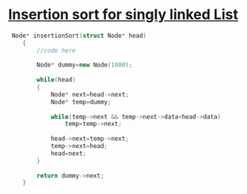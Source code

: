 <h1><a href="https://www.geeksforgeeks.org/problems/insertion-sort-for-singly-linked-list/1">Insertion sort for singly linked List</a></h1>

```cpp
 Node* insertionSort(struct Node* head)
    {
        //code here
        
        Node* dummy=new Node(1000);
        
        while(head)
        {
            Node* next=head->next;
            Node* temp=dummy;
            
            while(temp->next && temp->next->data<head->data)
                temp=temp->next;
            
            head->next=temp->next;
            temp->next=head;
            head=next;
        }
        
        return dummy->next;
    }
```